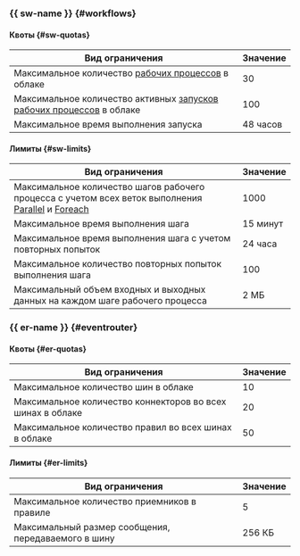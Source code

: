 ### {{ sw-name }} {#workflows}

#### Квоты {#sw-quotas}


Вид ограничения | Значение
--- | ---
Максимальное количество [рабочих процессов](../serverless-integrations/concepts/workflows/workflow.md) в облаке | 30
Максимальное количество активных [запусков рабочих процессов](../serverless-integrations/concepts/workflows/execution.md) в облаке | 100
Максимальное время выполнения запуска | 48 часов

#### Лимиты {#sw-limits}

Вид ограничения | Значение
--- | ---
Максимальное количество шагов рабочего процесса с учетом всех веток выполнения [Parallel](../serverless-integrations/concepts/workflows/yawl/management/parallel.md) и [Foreach](../serverless-integrations/concepts/workflows/yawl/management/foreach.md) | 1000
Максимальное время выполнения шага | 15 минут
Максимальное время выполнения шага с учетом повторных попыток | 24 часа
Максимальное количество повторных попыток выполнения шага | 100
Максимальный объем входных и выходных данных на каждом шаге рабочего процесса | 2 МБ

### {{ er-name }} {#eventrouter}

#### Квоты {#er-quotas}

Вид ограничения | Значение
--- | ---
Максимальное количество шин в облаке | 10
Максимальное количество коннекторов во всех шинах в облаке | 20
Максимальное количество правил во всех шинах в облаке | 50

#### Лимиты {#er-limits}

Вид ограничения | Значение
--- | ---
Максимальное количество приемников в правиле | 5
Максимальный размер сообщения, передаваемого в шину | 256 КБ
